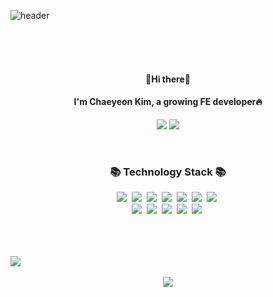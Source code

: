 
![header](https://capsule-render.vercel.app/api?type=rounded&color=black&height=300&section=header&text=YeonoeY&fontSize=120&desc=ChaeyeonKim%20Github&descSize=30&descAlign=62&descAlignY=70&animation=twinkling&fontColor=fff)

<br>
<br>
<br>
<h4 align="center">👋Hi there👋</h4>
<h4 align="center">I'm Chaeyeon Kim, a growing FE developer🔥</h4>
<p align="center">
  <a href="https://velog.io/@yeonoey" target="_blank"><img src="https://img.shields.io/badge/Blog-DD0B78?style=flat-square&logo=GitHub%20Sponsors&logoColor=white"/></a>
  <a href="mailto:yeonoey0914@gmail.com" target="_blank"><img src="https://img.shields.io/badge/yeonoey0914@gmail.com-EA4335?style=flat-square&logo=Gmail&logoColor=white"/></a>
</p>

<br>
<h3 align="center">📚 Technology Stack 📚 </h3>
<p align="center">
  <img src="https://img.shields.io/badge/Javascript-ffb13b?style=flat-square&logo=javascript&logoColor=white"/></a>&nbsp
  <img src="https://img.shields.io/badge/C-A8B9CC?style=flat-square&logo=C&logoColor=white"/></a>&nbsp 
  <img src="https://img.shields.io/badge/C++-00599C?style=flat-square&logo=C%2B%2B&logoColor=white"/></a>&nbsp  
  <img src="https://img.shields.io/badge/Java-007396?style=flat-square&logo=Java&logoColor=white"/></a>&nbsp 
  <img src="https://img.shields.io/badge/Python-3766AB?style=flat-square&logo=Python&logoColor=white"/></a>&nbsp 
  <img src="https://img.shields.io/badge/html5-e34f26?style=flat-square&logo=html5&logoColor=white"/></a>&nbsp 
  <img src="https://img.shields.io/badge/css-1572B6?style=flat-square&logo=css3&logoColor=white"/></a>&nbsp 
  <br>
  <img src="https://img.shields.io/badge/React-61dafb?style=flat-square&logo=React&logoColor=white"/></a>&nbsp 
  <img src="https://img.shields.io/badge/Redux-764ABC?style=flat-square&logo=Redux&logoColor=white"/></a>&nbsp 
  <img src="https://img.shields.io/badge/Vue-4fc08d?style=flat-square&logo=vue.js&logoColor=white"/></a>&nbsp 
  <img src="https://img.shields.io/badge/Vuetify-1867c0?style=flat-square&logo=Vuetify&logoColor=white"/></a>&nbsp 
  <img src="https://img.shields.io/badge/jquery-0769ad?style=flat-square&logo=jquery&logoColor=white"/></a>&nbsp 

</p>
</h3>

<br>
<br>
<br>

<div align="center" style="display:table-cell; vertical-align:middle;">
  <img src="https://github-readme-stats.vercel.app/api?username=yeon0914&show_icons=true&theme=omni" />
<!--   <img src="https://github-readme-stats.vercel.app/api/top-langs/?username=yeon0914&show_icons=true&theme=omni" /> -->
</div>

<br>

<div align="center">
  <a href="https://hits.seeyoufarm.com"><img src="https://hits.seeyoufarm.com/api/count/incr/badge.svg?url=https%3A%2F%2Fgithub.com%2Fyeon0914&count_bg=%23E970B6&title_bg=%23000000&icon=&icon_color=%23C43B3B&title=hits&edge_flat=false"/></a>
</div>
